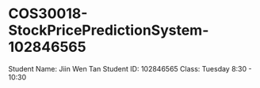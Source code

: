 # COS30018-StockPricePredictionSystem-102846565

Student Name: Jiin Wen Tan
Student ID:   102846565
Class:        Tuesday 8:30 - 10:30
